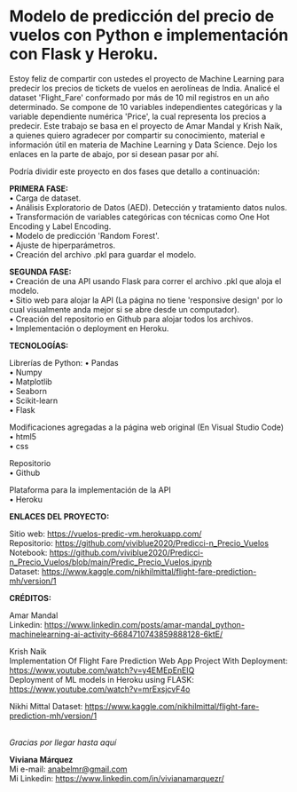 # Modelo de predicción del precio de vuelos con Python e implementación con Flask y Heroku.

Estoy feliz de compartir con ustedes el proyecto de Machine Learning para predecir los precios de tickets de vuelos en aerolíneas de India. Analicé el dataset 'Flight_Fare' conformado por más de 10 mil registros en un año determinado. Se compone de 10 variables independientes categóricas y la variable dependiente numérica 'Price', la cual representa los precios a predecir.
Este trabajo se basa en el proyecto de Amar Mandal y Krish Naik, a quienes quiero agradecer por compartir su conocimiento, material e 
información útil en materia de Machine Learning y Data Science. Dejo los enlaces en la parte de abajo, por si desean pasar por ahí.

Podría dividir este proyecto en dos fases que detallo a continuación:

**PRIMERA FASE:**  <br>
• Carga de dataset.   <br>
• Análisis Exploratorio de Datos (AED). Detección  y tratamiento datos nulos. <br>
• Transformación de variables categóricas con técnicas como One Hot Encoding y Label Encoding.  <br>
• Modelo de predicción 'Random Forest'.  <br>
• Ajuste de hiperparámetros.  <br>
• Creación del archivo .pkl para guardar el modelo.  <br>

**SEGUNDA FASE:** <br>
• Creación de una API usando Flask para correr el archivo .pkl que aloja el modelo.   <br>
• Sitio web para alojar la API (La página no tiene 'responsive design' por lo cual visualmente anda mejor si se abre desde un computador).   <br>
• Creación del repositorio en Github para alojar todos los archivos.   <br>
• Implementación o deployment en Heroku.   <br>

**TECNOLOGÍAS:**  <br>

Librerías de Python:
• Pandas  <br>
• Numpy   <br>
• Matplotlib   <br>
• Seaborn   <br>
• Scikit-learn   <br>
• Flask   <br>

Modificaciones agregadas a la página web original (En Visual Studio Code)   <br>
• html5  <br>
• css   <br>

Repositorio   <br>
• Github   <br>

Plataforma para la implementación de la API   <br>
• Heroku   <br>

**ENLACES DEL PROYECTO:**   <br>

Sitio web: https://vuelos-predic-vm.herokuapp.com/   <br>
Repositorio: https://github.com/viviblue2020/Predicci-n_Precio_Vuelos   <br>
Notebook: https://github.com/viviblue2020/Predicci-n_Precio_Vuelos/blob/main/Predic_Precio_Vuelos.ipynb  <br>
Dataset: https://www.kaggle.com/nikhilmittal/flight-fare-prediction-mh/version/1   <br>

**CRÉDITOS:**  <br> 

Amar Mandal  <br>
Linkedin: https://www.linkedin.com/posts/amar-mandal_python-machinelearning-ai-activity-6684710743859888128-6ktE/  <br>

Krish Naik  <br>
Implementation Of Flight Fare Prediction Web App Project With Deployment: https://www.youtube.com/watch?v=y4EMEpEnElQ  <br>
Deployment of ML models in Heroku using FLASK: https://www.youtube.com/watch?v=mrExsjcvF4o  <br> 

Nikhi Mittal
Dataset: https://www.kaggle.com/nikhilmittal/flight-fare-prediction-mh/version/1
 <br> <br>
 
*Gracias por llegar hasta aquí*  <br>

**Viviana Márquez**  <br>
Mi e-mail: anabelmr@gmail.com  <br>
Mi Linkedin: https://www.linkedin.com/in/vivianamarquezr/  <br>
